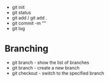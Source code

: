 - git init
- git status
- git add <file-name> / git add .
- git commit -m "<MESSAGE>"
- git log

# Branching
- git branch - show the list of branches
- git branch <new-branch-name> - create a new branch
- git checkout <branch-name> - switch to the specified branch